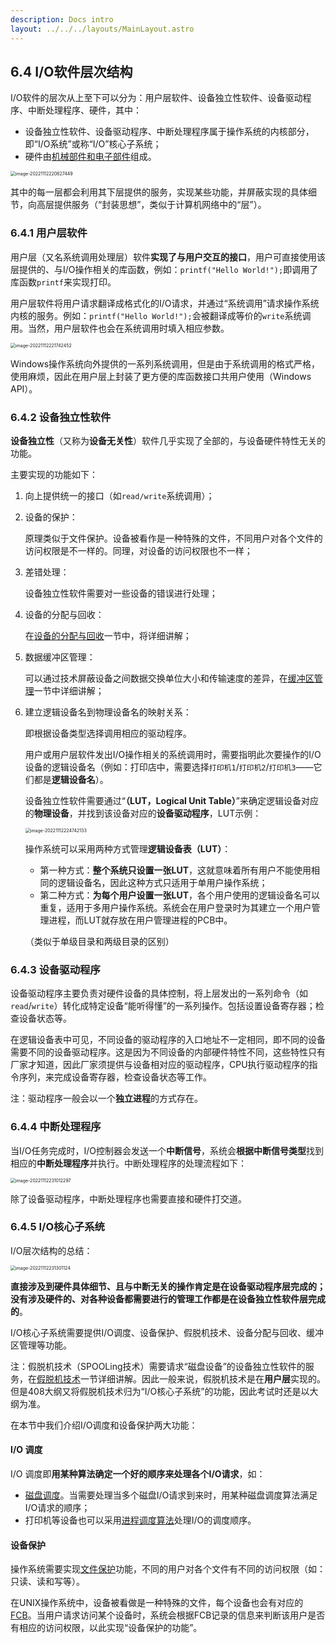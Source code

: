 ```yaml
---
description: Docs intro
layout: ../../../layouts/MainLayout.astro
---
```


## 6.4 I/O软件层次结构

I/O软件的层次从上至下可以分为：用户层软件、设备独立性软件、设备驱动程序、中断处理程序、硬件，其中：

+ 设备独立性软件、设备驱动程序、中断处理程序属于操作系统的内核部分，即“I/O系统”或称“I/O”核心子系统；
+ 硬件由[机械部件和电子部件](https://docs.drshw.tech/os/6/2/#621-io%E8%AE%BE%E5%A4%87%E7%9A%84%E9%83%A8%E4%BB%B6)组成。

<img src="https://images.drshw.tech/images/notes/image-20221112220827449.png" alt="image-20221112220827449" style="zoom:50%;" />

其中的每一层都会利用其下层提供的服务，实现某些功能，并屏蔽实现的具体细节，向高层提供服务（“封装思想”，类似于计算机网络中的“层”）。

### 6.4.1 用户层软件

用户层（又名系统调用处理层）软件**实现了与用户交互的接口**，用户可直接使用该层提供的、与I/O操作相关的库函数，例如：`printf("Hello World!");`即调用了库函数`printf`来实现打印。

用户层软件将用户请求翻译成格式化的I/O请求，并通过“系统调用”请求操作系统内核的服务。例如：`printf("Hello World!");`会被翻译成等价的`write`系统调用。当然，用户层软件也会在系统调用时填入相应参数。

<img src="https://images.drshw.tech/images/notes/image-20221112221742452.png" alt="image-20221112221742452" style="zoom:50%;" />

Windows操作系统向外提供的一系列系统调用，但是由于系统调用的格式严格，使用麻烦，因此在用户层上封装了更方便的库函数接口共用户使用（Windows API）。

### 6.4.2 设备独立性软件

**设备独立性**（又称为**设备无关性**）软件几乎实现了全部的，与设备硬件特性无关的功能。

主要实现的功能如下：

1. 向上提供统一的接口（如`read/write`系统调用）；

2. 设备的保护：

   原理类似于文件保护。设备被看作是一种特殊的文件，不同用户对各个文件的访问权限是不一样的。同理，对设备的访问权限也不一样；

3. 差错处理：

   设备独立性软件需要对一些设备的错误进行处理；

4. 设备的分配与回收：

   在[设备的分配与回收](https://docs.drshw.tech/os/6/6/)一节中，将详细讲解；

5. 数据缓冲区管理：

   可以通过技术屏蔽设备之间数据交换单位大小和传输速度的差异，在[缓冲区管理](https://docs.drshw.tech/os/6/7/)一节中详细讲解；

6. 建立逻辑设备名到物理设备名的映射关系：

   即根据设备类型选择调用相应的驱动程序。

   用户或用户层软件发出I/O操作相关的系统调用时，需要指明此次要操作的I/O设备的逻辑设备名（例如：打印店中，需要选择`打印机1`/`打印机2`/`打印机3`——它们都是**逻辑设备名**）。

   设备独立性软件需要通过“**（LUT，Logical Unit Table）**”来确定逻辑设备对应的**物理设备**，并找到该设备对应的**设备驱动程序**，LUT示例：

   <img src="https://images.drshw.tech/images/notes/image-20221112224742133.png" alt="image-20221112224742133" style="zoom:50%;" />

   操作系统可以采用两种方式管理**逻辑设备表（LUT）**：

   + 第一种方式：**整个系统只设置一张LUT**，这就意味着所有用户不能使用相同的逻辑设备名，因此这种方式只适用于单用户操作系统；
   + 第二种方式：**为每个用户设置一张LUT**，各个用户使用的逻辑设备名可以重复，适用于多用户操作系统。系统会在用户登录时为其建立一个用户管理进程，而LUT就存放在用户管理进程的PCB中。

   （类似于单级目录和两级目录的区别）

### 6.4.3 设备驱动程序

设备驱动程序主要负责对硬件设备的具体控制，将上层发出的一系列命令（如`read`/`write`）转化成特定设备“能听得懂”的一系列操作。包括设置设备寄存器；检查设备状态等。

在逻辑设备表中可见，不同设备的驱动程序的入口地址不一定相同，即不同的设备需要不同的设备驱动程序。这是因为不同设备的内部硬件特性不同，这些特性只有厂家才知道，因此厂家须提供与设备相对应的驱动程序，CPU执行驱动程序的指令序列，来完成设备寄存器，检查设备状态等工作。

注：驱动程序一般会以一个**独立进程**的方式存在。

### 6.4.4 中断处理程序

当I/O任务完成时，I/O控制器会发送一个**中断信号**，系统会**根据中断信号类型**找到相应的**中断处理程序**并执行。中断处理程序的处理流程如下：

<img src="https://images.drshw.tech/images/notes/image-20221112231012297.png" alt="image-20221112231012297" style="zoom:50%;" />

除了设备驱动程序，中断处理程序也需要直接和硬件打交道。

### 6.4.5 I/O核心子系统

I/O层次结构的总结：

<img src="https://images.drshw.tech/images/notes/image-20221112231301124.png" alt="image-20221112231301124" style="zoom:50%;" />

**直接涉及到硬件具体细节、且与中断无关的操作肯定是在设备驱动程序层完成的；没有涉及硬件的、对各种设备都需要进行的管理工作都是在设备独立性软件层完成的**。

I/O核心子系统需要提供I/O调度、设备保护、假脱机技术、设备分配与回收、缓冲区管理等功能。

注：假脱机技术（SPOOLing技术）需要请求“磁盘设备”的设备独立性软件的服务，在[假脱机技术](https://docs.drshw.tech/os/6/5/)一节详细讲解。因此一般来说，假脱机技术是在**用户层**实现的。但是408大纲又将假脱机技术归为“I/O核心子系统”的功能，因此考试时还是以大纲为准。

在本节中我们介绍I/O调度和设备保护两大功能：

#### I/O 调度

I/O 调度即**用某种算法确定一个好的顺序来处理各个I/O请求**，如：

+ [磁盘调度](https://docs.drshw.tech/os/8/3/#833-%E5%85%88%E6%9D%A5%E5%85%88%E6%9C%8D%E5%8A%A1%E7%AE%97%E6%B3%95fcfs)。当需要处理当多个磁盘I/O请求到来时，用某种磁盘调度算法满足I/O请求的顺序；
+ 打印机等设备也可以采用[进程调度算法](https://docs.drshw.tech/os/3/2/)处理I/O的调度顺序。

#### 设备保护

操作系统需要实现[文件保护](https://docs.drshw.tech/os/7/6/)功能，不同的用户对各个文件有不同的访问权限（如：只读、读和写等）。

在UNIX操作系统中，设备被看做是一种特殊的文件，每个设备也会有对应的[FCB](https://docs.drshw.tech/os/7/3/#%E6%96%87%E4%BB%B6%E6%8E%A7%E5%88%B6%E5%9D%97)。当用户请求访问某个设备时，系统会根据FCB记录的信息来判断该用户是否有相应的访问权限，以此实现“设备保护的功能”。


